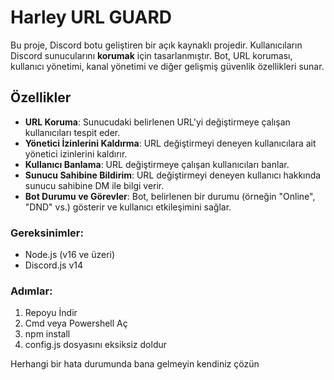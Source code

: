 # Harley URL GUARD

Bu proje, Discord botu geliştiren bir açık kaynaklı projedir. Kullanıcıların Discord sunucularını **korumak** için tasarlanmıştır. Bot, URL koruması, kullanıcı yönetimi, kanal yönetimi ve diğer gelişmiş güvenlik özellikleri sunar.

## Özellikler

- **URL Koruma**: Sunucudaki belirlenen URL'yi değiştirmeye çalışan kullanıcıları tespit eder.
- **Yönetici İzinlerini Kaldırma**: URL değiştirmeyi deneyen kullanıcılara ait yönetici izinlerini kaldırır.
- **Kullanıcı Banlama**: URL değiştirmeye çalışan kullanıcıları banlar.
- **Sunucu Sahibine Bildirim**: URL değiştirmeyi deneyen kullanıcı hakkında sunucu sahibine DM ile bilgi verir.
- **Bot Durumu ve Görevler**: Bot, belirlenen bir durumu (örneğin "Online", "DND" vs.) gösterir ve kullanıcı etkileşimini sağlar.

### Gereksinimler:
- Node.js (v16 ve üzeri)
- Discord.js v14

### Adımlar:
1. Repoyu İndir
2. Cmd veya Powershell Aç
3. npm install
4. config.js dosyasını eksiksiz doldur

Herhangi bir hata durumunda bana gelmeyin kendiniz çözün
